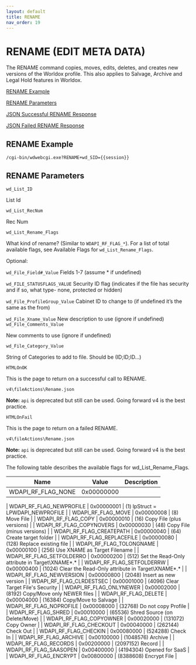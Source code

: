 ```yaml
---
layout: default
title: RENAME
nav_order: 19
---
```


# RENAME (EDIT META DATA) 

The RENAME command copies, moves, edits, deletes, and creates new versions of the Worldox profile. This also applies to Salvage, Archive and Legal Hold features in Worldox.

[RENAME Example](#rename-example)

[RENAME Parameters](#rename-parameters)

[JSON Successful RENAME Response](#json-successful-rename-response)

[JSON Failed RENAME Response](#json-failed-rename-response)

## RENAME Example

`/cgi-bin/wdwebcgi.exe?RENAME+wd_SID={{session}}`

## RENAME Parameters

`wd_List_ID`

  List Id

 `wd_List_RecNum`

  Rec Num

`wd_List_Rename_Flags`

  What kind of rename? (Similar to `WDAPI_RF_FLAG_*`). For a list of total available flags, see Available Flags for `wd_List_Rename_Flags`.

  Optional: 
  
  `wd_File_Field#_Value`
    Fields 1-7 (assume * if undefined)
  
  `wd_FILE_STATUSFLAGS_VALUE`
    Security ID flag (indicates if the file has security and if so, what type- none, protected or hidden)
  
  `wd_File_ProfileGroup_Value`
    Cabinet ID to change to (if undefined it’s the same as the from)

`wd_File_Xname_Value`
    New description to use (ignore if undefined)
 
`wd_File_Comments_Value`

  New comments to use (ignore if undefined)

`wd_File_Category_Value`

  String of Categories to add to file. Should be (ID;ID;ID…)

`HTMLOnOK`

  This is the page to return on a successful call to RENAME.

  `v4\fileActions\Rename.json`

**Note:** `api` is deprecated but still can be used. Going forward v4 is the best practice.

`HTMLOnFail`

  This is the page to return on a failed RENAME.

  `v4\fileActions\Rename.json`

**Note:** `api` is deprecated but still can be used. Going forward v4 is the best practice.




The following table describes the available flags for wd_List_Rename_Flags.

| **Name** | **Value** | **Description** |
| --- | --- | --- |
| WDAPI_RF_FLAG_NONE |	0x00000000	|

| WDAPI_RF_FLAG_NEWPROFILE | 0x00000001 | (1) lpStruct = LPWDAPI_NEWPROFILE |
| WDAPI_RF_FLAG_MOVE | 0x00000008 | (8) Move File |
| WDAPI_RF_FLAG_COPY | 0x00000010 | (16) Copy File (plus versions) |
| WDAPI_RF_FLAG_COPYNOVERS | 0x00000030 | (48) Copy File (minus versions) |
| WDAPI_RF_FLAG_CREATEPATH | 0x00000040 | (64) Create target folder | 
| WDAPI_RF_FLAG_REPLACEFILE | 0x00000080 | (128) Replace existing file | 
| WDAPI_RF_FLAG_TOLONGNAME | 0x00000100 | (256) Use XNAME as Target Filename |
| WDAPI_RF_FLAG_SETFOLDERRO | 0x00000200 | (512) Set the Read-Only attribute in Target\XNAME*.* |
| WDAPI_RF_FLAG_SETFOLDERRW | 0x00000400 | (1024) Clear the Read-Only attribute in Target\XNAME*.* |
| WDAPI_RF_FLAG_NEWVERSION | 0x00000800 | (2048) Insert as new version |
| WDAPI_RF_FLAG_CLRDESTSEC | 0x00001000 | (4096) Clear Target File's Security | 
| WDAPI_RF_FLAG_ONLYNEWER | 0x00002000 | (8192) Copy/Move only NEWER files | 
| WDAPI_RF_FLAG_DELETE | 0x00004000 | (16384) Copy/Move to Salvage | 
| WDAPI_RF_FLAG_NOPROFILE | 0x00008000 | (32768) Do not copy Profile | 
| WDAPI_RF_FLAG_SHRED | 0x00010000 | (65536) Shred Source (on Delete/Move) |
| WDAPI_RF_FLAG_COPYOWNER | 0x00020000 | (131072) Copy Owner | 
| WDAPI_RF_FLAG_CHECKOUT | 0x00040000 | (262144) Check Out | 
| WDAPI_RF_FLAG_CHECKIN | 0x00080000 | (524288) Check In | 
| WDAPI_RF_FLAG_ARCHIVE | 0x00100000 | (1048576) Archive |
| WDAPI_RF_FLAG_RECORDS | 0x00200000 | (2097152) Record | 
| WDAPI_RF_FLAG_SAASOPEN | 0x00400000 | (4194304) Opened for SaaS | 
| WDAPI_RF_FLAG_ENCRYPT | 0x00800000 | (8388608) Encrypt File |

